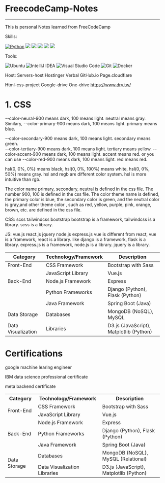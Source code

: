 # FreecodeCamp-Notes
---
This is personal Notes learned from FreeCodeCamp

Skills:

[![Python](https://img.shields.io/badge/Python-3776AB?style=flat-square&logo=python&logoColor=white)](https://www.python.org) ![](https://img.shields.io/badge/Java-orange?style=flat-square&logo=java&logoColor=white) ![](https://img.shields.io/badge/JavaScript-red?style=flat-square&logo=javascript&logoColor=white) ![](https://img.shields.io/badge/MySQL-blue?style=flat-square&logo=mysql&logoColor=white) ![](https://img.shields.io/badge/Spring-grey?style=flat-square&logo=spring&logoColor=white) ![](https://img.shields.io/badge/Vue.js-black?style=flat-square&logo=vue.js&logoColor=white) 

Tools:

![Ubuntu](https://img.shields.io/badge/-Ubuntu-e95420?style=flat-square&logo=ubuntu&logoColor=white)
![IntelliJ IDEA](https://img.shields.io/badge/-IntelliJ%20IDEA-000000?style=flat-square&logo=IntelliJ%20IDEA&logoColor=white)
![Visual Studio Code](https://img.shields.io/badge/-Visual%20Studio%20Code-007acc?style=flat-square&logo=Visual%20Studio%20Code&logoColor=white)
![Git](https://img.shields.io/badge/-Git-f05032?style=flat-square&logo=Git&logoColor=white)
![Docker](https://img.shields.io/badge/-Docker-2496ED?style=flat-square&logo=Docker&logoColor=white)


Host:
Servers-host
Hostinger
Verbal
GitHub.io
Page.cloudflare


Html-css-project
Google-drive
One-drive
https://www.drv.tw/



# 1. CSS

--color-neural-900 means dark, 100 means light. neutral means gray. Similary,
--color-primary-900 means dark, 100 means light. primary means blue.

--color-secondary-900 means dark, 100 means light. secondary means green.  
--color-tertiary-900 means dark, 100 means light. tertiary means yellow.
--color-accent-900 means dark, 100 means light. accent means red.
or you can use --color-red-900 means dark, 100 means light. red means red.

hsl(0, 0%, 0%) means black, hsl(0, 0%, 100%) means white, hsl(0, 0%, 50%) means gray. hsl and regb are different color system. hsl is more intuitive than rgb.

The color name primary, secondary, neutral is defined in the css file. The number 900, 100 is defined in the css file.
The color theme name is defined, the primary color is blue, the secondary color is green, and the neutral color is gray,and other theme color , such as red, yellow, purple, pink, orange, brown, etc. are defined in the css file.




CSS:   scss tailwindcss  bootstrap
bootstrap is a framework, tailwindcss is a library. scss is a library.

JS:    vue.js react.js jquery node.js express.js 
vue is different from react, vue is a framework, react is a library.
like django is a framework, flask is a library.
express.js is a framework, node.js is a library.
jquery is a library.


| Category       | Technology/Framework    | Description                                |
| -------------- | ------------------------ | ------------------------------------------ |
| Front-End      | CSS Framework            | Bootstrap with Sass                        |
|                | JavaScript Library       | Vue.js                                     |
| Back-End       | Node.js Framework        | Express                                    |
|                | Python Frameworks        | Django (Python), Flask (Python)            |
|                | Java Framework           | Spring Boot (Java)                         |
| Data Storage   | Databases                | MongoDB (NoSQL), MySQL        |
| Data Visualization | Libraries           | D3.js (JavaScript), Matplotlib (Python)   |




# Certifications
google machine learing engineer 

IBM data science professional certificate

meta backend certificate


<table>
    <tr>
        <th>Category</th>
        <th>Technology/Framework</th>
        <th>Description</th>
    </tr>
    <tr>
        <td rowspan="2">Front-End</td>
        <td>CSS Framework</td>
        <td>Bootstrap with Sass</td>
    </tr>
    <tr>
        <td>JavaScript Library</td>
        <td>Vue.js</td>
    </tr>
    <tr>
        <td rowspan="3">Back-End</td>
        <td>Node.js Framework</td>
        <td>Express</td>
    </tr>
    <tr>
        <td>Python Frameworks</td>
        <td>Django (Python), Flask (Python)</td>
    </tr>
    <tr>
        <td>Java Framework</td>
        <td>Spring Boot (Java)</td>
    </tr>
    <tr>
        <td rowspan="2">Data Storage</td>
        <td>Databases</td>
        <td>MongoDB (NoSQL), MySQL (Relational)</td>
    </tr>
    <tr>
        <td>Data Visualization Libraries</td>
        <td>D3.js (JavaScript), Matplotlib (Python)</td>
    </tr>
</table>